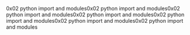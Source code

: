0x02 python import and modules0x02 python import and modules0x02 python import and modules0x02 python import and modules0x02 python import and modules0x02 python import and modules0x02 python import and modules
